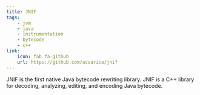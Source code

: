 ```yaml
---
title: JNIF
tags:
    - jvm
    - java
    - instrumentation
    - bytecode
    - c++
link:
    icon: fab fa-github
    url: https://github.com/acuarica/jnif
---
```


JNIF is the first native Java bytecode rewriting library.
JNIF is a C++ library for decoding, analyzing, editing, and encoding Java bytecode.
